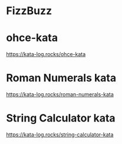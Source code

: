 # FizzBuzz

 # ohce-kata
https://kata-log.rocks/ohce-kata

# Roman Numerals kata
https://kata-log.rocks/roman-numerals-kata

# String Calculator kata
https://kata-log.rocks/string-calculator-kata
